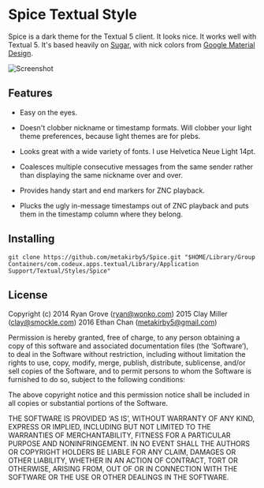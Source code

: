 Spice Textual Style
===================

Spice is a dark theme for the Textual 5 client. It looks nice. It works well
with Textual 5. It's based heavily on
[Sugar](https://github.com/smockle-archive/textual-sugar),
with nick colors from
[Google Material Design](https://material.google.com/style/color.html#color-color-palette).

![Screenshot](https://ptpb.pw/~textual-spice.png)

## Features

* Easy on the eyes.

* Doesn't clobber nickname or timestamp formats. Will clobber your light
  theme preferences, because light themes are for plebs.

* Looks great with a wide variety of fonts. I use Helvetica Neue Light 14pt.

* Coalesces multiple consecutive messages from the same sender rather than
  displaying the same nickname over and over.

* Provides handy start and end markers for ZNC playback.

* Plucks the ugly in-message timestamps out of ZNC playback and puts them
  in the timestamp column where they belong.

## Installing

`git clone https://github.com/metakirby5/Spice.git "$HOME/Library/Group Containers/com.codeux.apps.textual/Library/Application Support/Textual/Styles/Spice"`

## License

Copyright (c) 2014 Ryan Grove (ryan@wonko.com)
              2015 Clay Miller (clay@smockle.com)
              2016 Ethan Chan (metakirby5@gmail.com)

Permission is hereby granted, free of charge, to any person obtaining a copy of
this software and associated documentation files (the ‘Software’), to deal in
the Software without restriction, including without limitation the rights to
use, copy, modify, merge, publish, distribute, sublicense, and/or sell copies of
the Software, and to permit persons to whom the Software is furnished to do so,
subject to the following conditions:

The above copyright notice and this permission notice shall be included in all
copies or substantial portions of the Software.

THE SOFTWARE IS PROVIDED ‘AS IS’, WITHOUT WARRANTY OF ANY KIND, EXPRESS OR
IMPLIED, INCLUDING BUT NOT LIMITED TO THE WARRANTIES OF MERCHANTABILITY, FITNESS
FOR A PARTICULAR PURPOSE AND NONINFRINGEMENT. IN NO EVENT SHALL THE AUTHORS OR
COPYRIGHT HOLDERS BE LIABLE FOR ANY CLAIM, DAMAGES OR OTHER LIABILITY, WHETHER
IN AN ACTION OF CONTRACT, TORT OR OTHERWISE, ARISING FROM, OUT OF OR IN
CONNECTION WITH THE SOFTWARE OR THE USE OR OTHER DEALINGS IN THE SOFTWARE.
